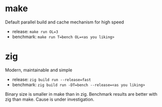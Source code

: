 # make
Default parallel build and cache mechanism for high speed
- release: `make run OL=3`
- benchmark: `make run T=bench OL=<as you liking>`

# zig
Modern, maintainable and simple
- release: `zig build run --release=fast`
- benchmark: `zig build run -DT=bench --release=<as you liking>`

Binary size is smaller in make than in zig.
Benchmark results are better with zig than make.
Cause is under investigation.

